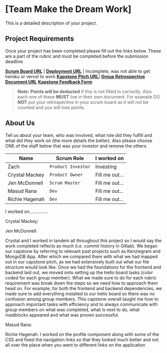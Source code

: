 # [Team Make the Dream Work]

This is a detailed description of your project.

## Project Requirements

Once your project has been completed please fill out the links below. These are a part of the rubric and must be
completed before the submission deadline

**[Scrum Board URL](https://trello.com/b/015oLy7e/capstone)** |
**[Deployment URL](https://ark-stat-app.herokuapp.com/)** | Incomplete, was not able to get heroku or vercel to work
**[Kapstone Pitch URL](https://docs.google.com/document/d/1e1xpWcforBMQGUE07bnr1eaKTRiNYJG5A58eBHs3Zwk/edit?usp=sharing)**|
**[Group Retrospective Document URL](https://docs.google.com/document/d/1nKvQEYh0A_MVdilauJViIHhnUfIxbfBBW15jTXfytuA/edit?usp=sharing)**
**[Kapstone Feedback Form](https://docs.google.com/forms/d/e/1FAIpQLSeGbm0WcPzlEXHYkWDHcKmXr0fY3cF9sA1zGiP16sjd-0Jg5A/viewform)**

> **Note:** **Points will be deducted** if this is not filled in correctly. Also each one of these **MUST** live in
> their own document. For example DO **NOT** put your retrospective in your scrum board as it will not be counted and
> you will lose points.

## About Us

Tell us about your team, who was involved, what role did they fulfill and what did they work on (the more details the
better). Also please choose ONE of the staff below that was your investor and remove the others.

| Name           | Scrum Role         | I worked on    |
| -------------- | ------------------ | -------------- |
| Zach           | `Product Investor` | Investing      |
| Crystal Mackey | `Product Owner`    | Fill me out... |
| Jen McDonnell  | `Scrum Master`     | Fill me out... |
| Masud Rana     | `Dev`              | Fill me out... |
| Richie Hagenah | `Dev`              | Fill me out... |

I worked on...............

Crystal Mackey:

Jen McDonnell:

Crystal and I worked in tandem all throughout this project so I would say the work completed reflects as much (i.e.
commit history in Gitlab). We began our capstone by referring to relevant past projects such as Kenziegram and MongoDB
App. After which we compared them with what we had mapped out in our capstone pitch, as we had extensively built out
what our file structure would look like. Once we had the foundations for the frontend and backend laid out, we moved
onto setting up the trello board tasks (color coded for each group member). What we made sure to do for each rubric
requirement was break down the steps so we need how to approach them head on. For example, for both the frontend and
backend dependencies, we made sure to add everything installed to our trello board so there was no confusion among group
members. This capstone overall taught me how to approach important tasks with efficiency and to always communicate with
group members on what was completed, what is next to do, what roadblocks appeared and what was proven successful.

Masud Rana:

Richie Hagenah: I worked on the profile component along with some of the CSS and fixed the navigation links so that they
looked much better and not all over the place when you went to different links on the application
